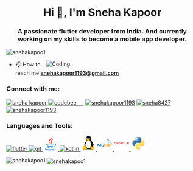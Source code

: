 <h1 align="center">Hi 👋, I'm Sneha Kapoor</h1>
<h3 align="center">A passionate flutter developer from India. And currently working on my skills to become a mobile app developer.</h3>

<p align="left"> <img src="https://komarev.com/ghpvc/?username=snehakapoo1&label=Profile%20views&color=0e75b6&style=flat" alt="snehakapoo1" /> </p>


<img align="right" alt="Coding" width="400" src="https://cdn.dribbble.com/users/2646423/screenshots/5507196/computer.gif"/>

- 📫 How to reach me **snehakapoor1193@gmail.com**

<h3 align="left">Connect with me:</h3>
<p align="left">
<a href="https://linkedin.com/in/sneha kapoor" target="blank"><img align="center" src="https://raw.githubusercontent.com/rahuldkjain/github-profile-readme-generator/master/src/images/icons/Social/linked-in-alt.svg" alt="sneha kapoor" height="30" width="40" /></a>
<a href="https://instagram.com/codebee___" target="blank"><img align="center" src="https://raw.githubusercontent.com/rahuldkjain/github-profile-readme-generator/master/src/images/icons/Social/instagram.svg" alt="codebee___" height="30" width="40" /></a>
<a href="https://www.hackerrank.com/snehakapoor1193" target="blank"><img align="center" src="https://raw.githubusercontent.com/rahuldkjain/github-profile-readme-generator/master/src/images/icons/Social/hackerrank.svg" alt="snehakapoor1193" height="30" width="40" /></a>
<a href="https://www.leetcode.com/sneha8427" target="blank"><img align="center" src="https://raw.githubusercontent.com/rahuldkjain/github-profile-readme-generator/master/src/images/icons/Social/leet-code.svg" alt="sneha8427" height="30" width="40" /></a>
<a href="https://auth.geeksforgeeks.org/user/snehakapoor1193" target="blank"><img align="center" src="https://raw.githubusercontent.com/rahuldkjain/github-profile-readme-generator/master/src/images/icons/Social/geeks-for-geeks.svg" alt="snehakapoor1193" height="30" width="40" /></a>
</p>

<h3 align="left">Languages and Tools:</h3>
<p align="left"> <a href="https://flutter.dev" target="_blank" rel="noreferrer"> <img src="https://www.vectorlogo.zone/logos/flutterio/flutterio-icon.svg" alt="flutter" width="40" height="40"/> </a> <a href="https://git-scm.com/" target="_blank" rel="noreferrer"> <img src="https://www.vectorlogo.zone/logos/git-scm/git-scm-icon.svg" alt="git" width="40" height="40"/> </a> <a href="https://www.java.com" target="_blank" rel="noreferrer"> <img src="https://raw.githubusercontent.com/devicons/devicon/master/icons/java/java-original.svg" alt="java" width="40" height="40"/> </a> <a href="https://kotlinlang.org" target="_blank" rel="noreferrer"> <img src="https://www.vectorlogo.zone/logos/kotlinlang/kotlinlang-icon.svg" alt="kotlin" width="40" height="40"/> </a> <a href="https://www.linux.org/" target="_blank" rel="noreferrer"> <img src="https://raw.githubusercontent.com/devicons/devicon/master/icons/linux/linux-original.svg" alt="linux" width="40" height="40"/> </a> <a href="https://www.mysql.com/" target="_blank" rel="noreferrer"> <img src="https://raw.githubusercontent.com/devicons/devicon/master/icons/mysql/mysql-original-wordmark.svg" alt="mysql" width="40" height="40"/> </a> <a href="https://www.oracle.com/" target="_blank" rel="noreferrer"> <img src="https://raw.githubusercontent.com/devicons/devicon/master/icons/oracle/oracle-original.svg" alt="oracle" width="40" height="40"/> </a> <a href="https://www.python.org" target="_blank" rel="noreferrer"> <img src="https://raw.githubusercontent.com/devicons/devicon/master/icons/python/python-original.svg" alt="python" width="40" height="40"/> </a> </p>

<p><img align="left" src="https://github-readme-stats.vercel.app/api/top-langs?username=snehakapoo1&show_icons=true&locale=en&layout=compact" alt="snehakapoo1" /></p>

<p>&nbsp;<img align="center" src="https://github-readme-stats.vercel.app/api?username=snehakapoo1&show_icons=true&locale=en" alt="snehakapoo1" /></p>

